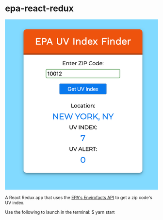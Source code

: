# epa-react-redux

![screenshot](./screenshot_01.png)

A React Redux app that uses the [EPA's Envirofacts API](https://www.epa.gov/enviro/envirofacts-data-service-api) to get a zip code's UV index.

Use the following to launch in the terminal: $ yarn start

